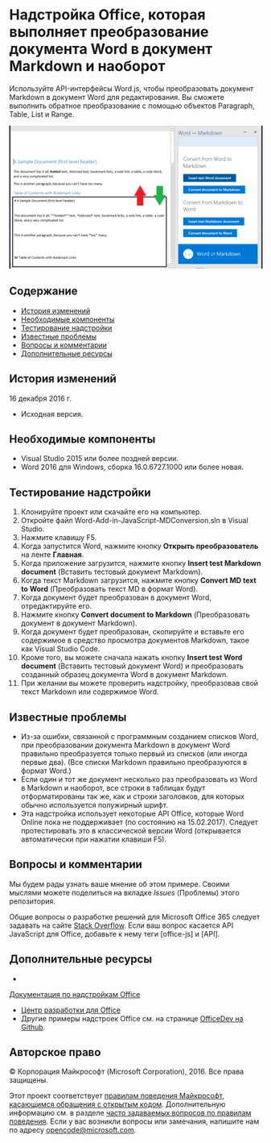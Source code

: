 ﻿# <a name="office-add-in-that-converts-directly-between-word-and-markdown-formats"></a>Надстройка Office, которая выполняет преобразование документа Word в документ Markdown и наоборот

Используйте API-интерфейсы Word.js, чтобы преобразовать документ Markdown в документ Word для редактирования. Вы сможете выполнить обратное преобразование с помощью объектов Paragraph, Table, List и Range.

![Преобразование формата Word в формат Markdown и наоборот](../readme_art/ReadMeScreenshot.PNG)

## <a name="table-of-contents"></a>Содержание
* [История изменений](#change-history)
* [Необходимые компоненты](#prerequisites)
* [Тестирование надстройки](#test-the-add-in)
* [Известные проблемы](#known-issues)
* [Вопросы и комментарии](#questions-and-comments)
* [Дополнительные ресурсы](#additional-resources)

## <a name="change-history"></a>История изменений

16 декабря 2016 г.

* Исходная версия.

## <a name="prerequisites"></a>Необходимые компоненты

* Visual Studio 2015 или более поздней версии.
* Word 2016 для Windows, сборка 16.0.6727.1000 или более новая.

## <a name="test-the-add-in"></a>Тестирование надстройки

1. Клонируйте проект или скачайте его на компьютер.
2. Откройте файл Word-Add-in-JavaScript-MDConversion.sln в Visual Studio.
2. Нажмите клавишу F5.
3. Когда запустится Word, нажмите кнопку **Открыть преобразователь** на ленте **Главная**.
4. Когда приложение загрузится, нажмите кнопку **Insert test Markdown document** (Вставить тестовый документ Markdown).
5. Когда текст Markdown загрузится, нажмите кнопку **Convert MD text to Word** (Преобразовать текст MD в формат Word).
6. Когда документ будет преобразован в документ Word, отредактируйте его. 
7. Нажмите кнопку **Convert document to Markdown** (Преобразовать документ в документ Markdown). 
8. Когда документ будет преобразован, скопируйте и вставьте его содержимое в средство просмотра документов Markdown, такое как Visual Studio Code.
9. Кроме того, вы можете сначала нажать кнопку **Insert test Word document** (Вставить тестовый документ Word) и преобразовать созданный образец документа Word в документ Markdown. 
10. При желании вы можете проверить надстройку, преобразовав свой текст Markdown или содержимое Word.

## <a name="known-issues"></a>Известные проблемы

- Из-за ошибки, связанной с программным созданием списков Word, при преобразовании документа Markdown в документ Word правильно преобразуется только первый из списков (или иногда первые два). (Все списки Markdown правильно преобразуются в формат Word.)
- Если один и тот же документ несколько раз преобразовать из Word в Markdown и наоборот, все строки в таблицах будут отформатированы так же, как и строки заголовков, для которых обычно используется полужирный шрифт.
- Эта надстройка использует некоторые API Office, которые Word Online пока не поддерживает (по состоянию на 15.02.2017). Следует протестировать это в классической версии Word (открывается автоматически при нажатии клавиши F5).

## <a name="questions-and-comments"></a>Вопросы и комментарии

Мы будем рады узнать ваше мнение об этом примере. Своими мыслями можете поделиться на вкладке *Issues* (Проблемы) этого репозитория.

Общие вопросы о разработке решений для Microsoft Office 365 следует задавать на сайте [Stack Overflow](http://stackoverflow.com/questions/tagged/office-js+API). Если ваш вопрос касается API JavaScript для Office, добавьте к нему теги [office-js] и [API].

## <a name="additional-resources"></a>Дополнительные ресурсы

* 

  [Документация по надстройкам Office](https://msdn.microsoft.com/en-us/library/office/jj220060.aspx)
* [Центр разработки для Office](http://dev.office.com/)
* Другие примеры надстроек Office см. на странице [OfficeDev на Github](https://github.com/officedev).

## <a name="copyright"></a>Авторское право
© Корпорация Майкрософт (Microsoft Corporation), 2016. Все права защищены.



Этот проект соответствует [правилам поведения Майкрософт, касающимся обращения с открытым кодом](https://opensource.microsoft.com/codeofconduct/). Дополнительную информацию см. в разделе [часто задаваемых вопросов по правилам поведения](https://opensource.microsoft.com/codeofconduct/faq/). Если у вас возникли вопросы или замечания, напишите нам по адресу [opencode@microsoft.com](mailto:opencode@microsoft.com).
